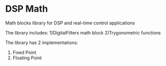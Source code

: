 # DSP Math
Math blocks library for DSP and real-time control applications

The library includes:
1)DigitalFilters math block
2)Trygonometric functions

The library has 2 implementations:
1) Fixed Point
2) Floating Point
